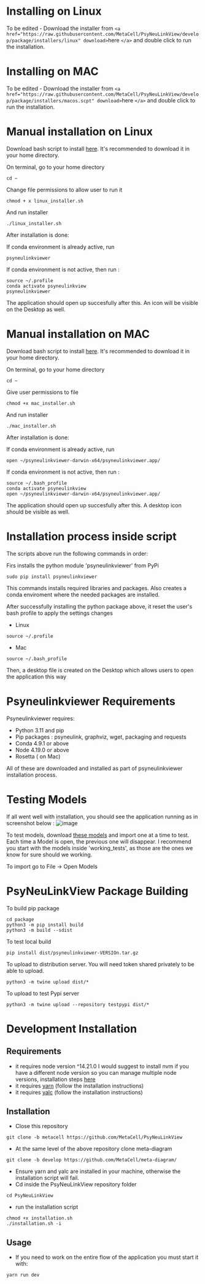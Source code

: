 # Installing on Linux

To be edited - Download the installer from `<a href="https://raw.githubusercontent.com/MetaCell/PsyNeuLinkView/develop/package/installers/linux" download>`here `</a>` and double click to run the installation.

# Installing on MAC

To be edited - Download the installer from `<a href="https://raw.githubusercontent.com/MetaCell/PsyNeuLinkView/develop/package/installers/macos.scpt" download>`here `</a>` and double click to run the installation.

# Manual installation on Linux

Download bash script to install [here](https://raw.githubusercontent.com/MetaCell/PsyNeuLinkView/develop/package/linux_installer.sh).
It's recommended to download it in your home directory.

On terminal, go to your home directory

```
cd ~
```

Change file permissions to allow user to run it

```
chmod + x linux_installer.sh
```

And run installer

```
./linux_installer.sh
```

After installation is done:

If conda environment is already active, run

```
psyneulinkviewer
```

If conda environment is not active, then run :

```
source ~/.profile
conda activate psyneulinkview
psyneulinkviewer
```

The application should open up succesfully after this. An icon will be visible on the Desktop as well.

# Manual installation on MAC

Download bash script to install [here](https://raw.githubusercontent.com/MetaCell/PsyNeuLinkView/develop/package/mac_installer.sh).
It's recommended to download it in your home directory.

On terminal, go to your home directory

```
cd ~
```

Give user permissions to file

```
chmod +x mac_installer.sh
```

And run installer

```
./mac_installer.sh
```

After installation is done:

If conda environment is already active, run

```
open ~/psyneulinkviewer-darwin-x64/psyneulinkviewer.app/
```

If conda environment is not active, then run :

```
source ~/.bash_profile
conda activate psyneulinkview
open ~/psyneulinkviewer-darwin-x64/psyneulinkviewer.app/
```

The application should open up succesfully after this. A desktop icon should be visible as well.

# Installation process inside script

The scripts above run the following commands in order:

Firs installs the python module 'psyneulinkviewer' from PyPi

```
sudo pip install psyneulinkviewer
```

This commands installs required libraries and packages. Also creates a conda enviroment where the needed packages are installed.

After successfully installing the python package above, it reset the user's bash profile to apply the settings changes

- Linux

```
source ~/.profile  
```

- Mac

```
source ~/.bash_profile  
```

Then, a desktop file is created on the Desktop which allows users to open the application this way

# Psyneulinkviewer Requirements

Psyneulinkviewer requires:

- Python 3.11 and pip
- Pip packages : psyneulink, graphviz, wget, packaging and requests
- Conda 4.9.1 or above
- Node 4.19.0 or above
- Rosetta ( on Mac)

All of these are downloaded and installed as part of psyneulinkviewer installation process.

# Testing Models

If all went well with installation, you should see the application running as in screenshot below :
![image](https://github.com/user-attachments/assets/ec84044c-287a-4e39-bdf7-aa27cdc486f9)

To test models, download [these models](https://github.com/MetaCell/PsyNeuLinkView/tree/feature/PSYNEU-140/test_models) and import one at a time to test. Each time a Model is open, the previous one will disappear. I recommend you start with the models inside 'working_tests', as those are the ones we know for sure should we working.

To import go to File -> Open Models

# PsyNeuLinkView Package Building

To build pip package

```
cd package
python3 -m pip install build
python3 -m build --sdist
```

To test local build

```
pip install dist/psyneulinkviewer-VERSIOn.tar.gz
```

To upload to distribution server. You will need token shared privately to be able to upload.

```
python3 -m twine upload dist/*
```

To upload to test Pypi server

```
python3 -m twine upload --repository testpypi dist/*
```

# Development Installation

## Requirements

- it requires node version ^14.21.0
  I would suggest to install nvm if you have a different node version so you can manage multiple node versions, installation steps [here](https://www.freecodecamp.org/news/node-version-manager-nvm-install-guide/)
- it requires [yarn](https://classic.yarnpkg.com/lang/en/docs/install/#debian-stable) (follow the installation instructions)
- it requires [yalc](https://www.npmjs.com/package/yalc) (follow the installation instructions)

## Installation

- Close this repository

```
git clone -b metacell https://github.com/MetaCell/PsyNeuLinkView
```

- At the same level of the above repository clone meta-diagram

```
git clone -b develop https://github.com/MetaCell/meta-diagram/
```

- Ensure yarn and yalc are installed in your machine, otherwise the installation script will fail.
- Cd inside the PsyNeuLinkView repository folder

```
cd PsyNeuLinkView
```

- run the installation script

```
chmod +x installation.sh
./installation.sh -i
```

## Usage

- If you need to work on the entire flow of the application you must start it with:

```
yarn run dev
```
